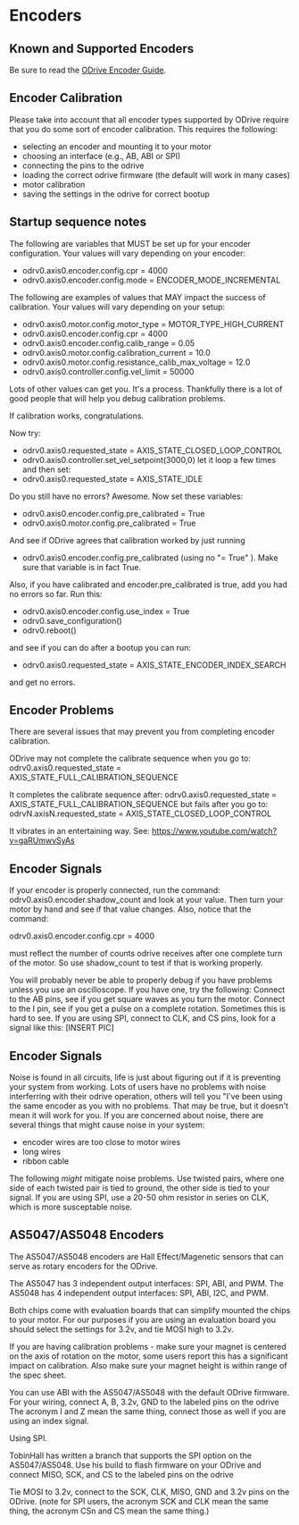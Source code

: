 # Encoders

## Known and Supported Encoders
Be sure to read the [ODrive Encoder Guide](https://docs.google.com/spreadsheets/d/1OBDwYrBb5zUPZLrhL98ezZbg94tUsZcdTuwiVNgVqpU).

## Encoder Calibration
Please take into account that all encoder types supported by ODrive require that you do some sort of encoder calibration. This requires the following:
* selecting an encoder and mounting it to your motor
* choosing an interface (e.g., AB, ABI or SPI)
* connecting the pins to the odrive
* loading the correct odrive firmware (the default will work in many cases)
* motor calibration
* saving the settings in the odrive for correct bootup

## Startup sequence notes

The following are variables that MUST be set up for your encoder configuration. Your values will vary depending on your encoder:

* odrv0.axis0.encoder.config.cpr = 4000
* odrv0.axis0.encoder.config.mode = ENCODER_MODE_INCREMENTAL

The following are examples of values that MAY impact the success of calibration. Your values will vary depending on your setup:
* odrv0.axis0.motor.config.motor_type = MOTOR_TYPE_HIGH_CURRENT
* odrv0.axis0.encoder.config.cpr = 4000
* odrv0.axis0.encoder.config.calib_range = 0.05
* odrv0.axis0.motor.config.calibration_current = 10.0
* odrv0.axis0.motor.config.resistance_calib_max_voltage = 12.0
* odrv0.axis0.controller.config.vel_limit = 50000

Lots of other values can get you. It's a process. Thankfully there is a lot of good people that will help you debug calibration problems. 

If calibration works, congratulations.

Now try: 
* odrv0.axis0.requested_state = AXIS_STATE_CLOSED_LOOP_CONTROL
* odrv0.axis0.controller.set_vel_setpoint(3000,0) 
let it loop a few times and then set:
* odrv0.axis0.requested_state = AXIS_STATE_IDLE

Do you still have no errors? Awesome. Now set these variables:
* odrv0.axis0.encoder.config.pre_calibrated = True
* odrv0.axis0.motor.config.pre_calibrated  = True 

And see if ODrive agrees that calibration worked by just running
* odrv0.axis0.encoder.config.pre_calibrated
(using no "= True" ). Make sure that variable is in fact True. 

Also, if you have calibrated and encoder.pre_calibrated is true, add you had no errors so far. Run this: 
* odrv0.axis0.encoder.config.use_index = True
* odrv0.save_configuration()
* odrv0.reboot()

and see if you can do after a bootup you can run: 
* odrv0.axis0.requested_state = AXIS_STATE_ENCODER_INDEX_SEARCH

and get no errors. 

## Encoder Problems

There are several issues that may prevent you from completing encoder calibration. 

ODrive may not complete the calibrate sequence when you go to:
odrv0.axis0.requested_state = AXIS_STATE_FULL_CALIBRATION_SEQUENCE

It completes the calibrate sequence after:
odrv0.axis0.requested_state = AXIS_STATE_FULL_CALIBRATION_SEQUENCE
but fails after you go to:
odrvN.axisN.requested_state = AXIS_STATE_CLOSED_LOOP_CONTROL

It vibrates in an entertaining way. See:
https://www.youtube.com/watch?v=gaRUmwvSyAs

## Encoder Signals

If your encoder is properly connected, run the command:
odrv0.axis0.encoder.shadow_count 
and look at your value. Then turn your motor by hand and see if that value changes. Also, notice that the command:

odrv0.axis0.encoder.config.cpr = 4000

must reflect the number of counts odrive receives after one complete turn of the motor. So use shadow_count to test if that is working properly. 

You will probably never be able to properly debug if you have problems unless you use an oscilloscope. If you have one, try the following:
Connect to the AB pins, see if you get square waves as you turn the motor.
Connect to the I pin, see if you get a pulse on a complete rotation. Sometimes this is hard to see.
If you are using SPI, connect to CLK, and CS pins, look for a signal like this:
[INSERT PIC]

## Encoder Signals
Noise is found in all circuits, life is just about figuring out if it is preventing your system from working. Lots of users have no problems with noise interferring with their odrive operation, others will tell you "I've been using the same encoder as you with no problems. That may be true, but it doesn't mean it will work for you. If you are concerned about noise, there are several things that might cause noise in your system:

* encoder wires are too close to motor wires
* long wires
* ribbon cable

The following _might_ mitigate noise problems. Use twisted pairs, where one side of each twisted pair is tied to ground, the other side is tied to your signal. If you are using SPI, use a 20-50 ohm resistor in series on CLK, which is more susceptable noise.

## AS5047/AS5048 Encoders
The AS5047/AS5048 encoders are Hall Effect/Magenetic sensors that can serve as rotary encoders for the ODrive.

The AS5047 has 3 independent output interfaces: SPI, ABI, and PWM. 
The AS5048 has 4 independent output interfaces: SPI, ABI, I2C, and PWM.

Both chips come with evaluation boards that can simplify mounted the chips to your motor. For our purposes if you are using an evaluation board you should select the settings for 3.2v, and tie MOSI high to 3.2v. 

If you are having calibration problems - make sure your magnet is centered on the axis of rotation on the motor, some users report this has a significant impact on calibration. Also make sure your magnet height is within range of the spec sheet. 

You can use ABI with the AS5047/AS5048 with the default ODrive firmware. For your wiring, connect A, B, 3.2v, GND to the labeled pins on the odrive
The acronym I and Z mean the same thing, connect those as well if you are using an index signal. 

Using SPI.

TobinHall has written a branch that supports the SPI option on the AS5047/AS5048. Use his build to flash firmware on your ODrive and connect MISO, SCK, and CS to the labeled pins on the odrive

Tie MOSI to 3.2v, connect to the SCK, CLK, MISO, GND and 3.2v pins on the ODrive. (note for SPI users, the acronym SCK and CLK mean the same thing, the acronym CSn and CS mean the same thing.)

